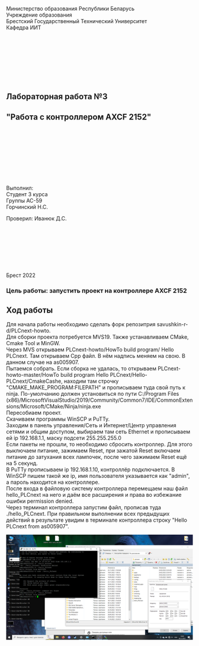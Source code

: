 Министерство образования Республики Беларусь  
Учреждение образования   
Брестский Государственный Технический Университет  
Кафедра ИИТ
<br/><br/><br/><br/><br/><br/><br/><br/><br/>
## Лабораторная работа №3
## "Работа с контроллером AXCF 2152"
<br/><br/><br/><br/><br/><br/><br/><br/><br/>
Выполнил:  
Студент 3 курса  
Группы АС-59  
Горчинский Н.С.  

Проверил:
Иванюк Д.С.
<br/><br/><br/><br/><br/><br/><br/><br/><br/>
Брест 2022

### Цель работы: запустить проект на контроллере AXCF 2152
## Ход работы 
Для начала работы необходимо сделать форк репозитрия savushkin-r-d/PLCnext-howto.   
Для сборки проекта потребуется MVS19. Также устанавливаем CMake, Cmake Tool и MinGW.   
Через MVS открываем PLCnext-howto/HowTo build program/ Hello PLCnext. Там открываем Cpp файл. В нём надпись меняем на свою. В данном случае на as005907.  
Пытаемся собрать. Если сборка не удалась, то открываем PLCnext-howto-master/HowTo build program Hello PLCnext/Hello-PLCnext/CmakeCashe, находим там строчку "CMAKE_MAKE_PROGRAM:FILEPATH" и прописываем туда свой путь к ninja. По-умолчанию должен установиться по пути C:/Program Files (x86)/MicrosoftVisualStudio/2019/Community/Common7/IDE/CommonExtensions/Microsoft/CMake/Ninja/ninja.exe   
Пересобиаем проект.   
Скачиваем программы WinSCP и PuTTy.   
Заходим в панель управления/Сеть и Интернет/Центр управления сетями и общим доступом, выбираем там сеть Ethernet и прописываем ей ip 192.168.1.1, маску подсети 255.255.255.0   
Если пакеты не прошли, то необходимо сбросить контроллер. Для этого выключаем питание, зажимаем Reset, при зажатой Reset включаем питание до затухания всех лампочек, после чего зажимаем Reset ещё на 5 секунд.   
В PuTTy прописываем ip 192.168.1.10, контроллёр подключается.
В WinSCP пишем такой же ip, имя пользователя указывается как "admin", а пароль находится на контроллере.   
После входа в файловую систему контроллера перемещаем наш файл hello_PLCnext на него и даём все расширения и права во избежание ошибки permission denied.   
Через терминал контроллера запустим файл, прописав туда ./hello_PLCnext. При правильном выполнении всех предыдущих действий в результате увидим в терминале контроллера строку "Hello PLCnext from as005907".   

![](../../images/Lab3Result.png)